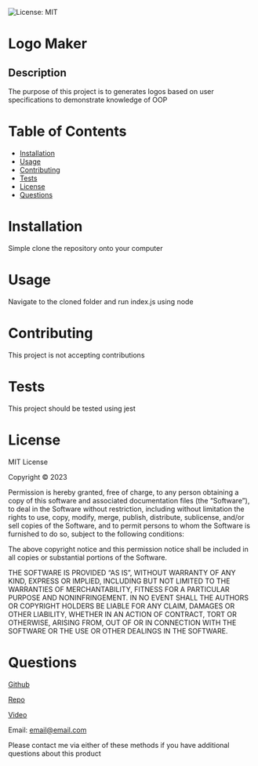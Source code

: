 
![License: MIT](https://img.shields.io/badge/License-MIT-yellow.svg)

# Logo Maker

## Description

The purpose of this project is to generates logos based on user specifications to demonstrate knowledge of OOP

# Table of Contents

- [Installation](#Installation)
- [Usage](#Usage)
- [Contributing](#Contributing)
- [Tests](#Tests)
- [License](#License)
- [Questions](#Questions)

# Installation

Simple clone the repository onto your computer

# Usage

Navigate to the cloned folder and run index.js using node

# Contributing

This project is not accepting contributions

# Tests

This project should be tested using jest

# License

MIT License

Copyright © 2023

Permission is hereby granted, free of charge, to any person obtaining a copy of this software and associated documentation files (the “Software”), to deal in the Software without restriction, including without limitation the rights to use, copy, modify, merge, publish, distribute, sublicense, and/or sell copies of the Software, and to permit persons to whom the Software is furnished to do so, subject to the following conditions:

The above copyright notice and this permission notice shall be included in all copies or substantial portions of the Software.

THE SOFTWARE IS PROVIDED “AS IS”, WITHOUT WARRANTY OF ANY KIND, EXPRESS OR IMPLIED, INCLUDING BUT NOT LIMITED TO THE WARRANTIES OF MERCHANTABILITY, FITNESS FOR A PARTICULAR PURPOSE AND NONINFRINGEMENT. IN NO EVENT SHALL THE AUTHORS OR COPYRIGHT HOLDERS BE LIABLE FOR ANY CLAIM, DAMAGES OR OTHER LIABILITY, WHETHER IN AN ACTION OF CONTRACT, TORT OR OTHERWISE, ARISING FROM, OUT OF OR IN CONNECTION WITH THE SOFTWARE OR THE USE OR OTHER DEALINGS IN THE SOFTWARE.


# Questions

[Github](https://github.com/Gabriel-Viernes)

[Repo](https://github.com/Gabriel-Viernes/logo-maker)

[Video](https://watch.screencastify.com/v/43OagBcQLJZgFvFEPi0U)

Email: email@email.com

Please contact me via either of these methods if you have additional questions about this product
            
